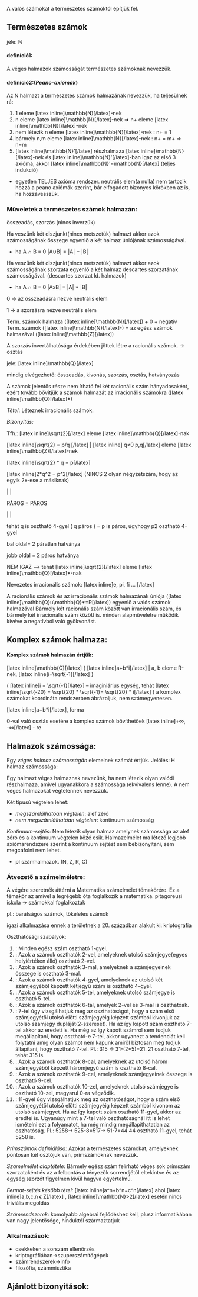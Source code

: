 A valós számokat a természetes számoktól építjük fel.

## Természetes számok

jele: ℕ

#### definíció1:

A véges halmazok számosságát természetes számoknak nevezzük.

#### definíció2:(*Peano-axiómák*)

Az N halmazt a természetes számok halmazának nevezzük, ha teljesülnek rá:
1. 1 eleme [latex inline]\mathbb{N}[/latex]-nek
2. n eleme [latex inline]\mathbb{N}[/latex]-nek => n+ eleme [latex inline]\mathbb{N}[/latex]-nek
3. nem létezik n eleme [latex inline]\mathbb{N}[/latex]-nek : n+ = 1
4. bármely n,m eleme [latex inline]\mathbb{N}[/latex]-nek : n+ = m+ => n=m
5. [latex inline]\mathbb{N}'[/latex] részhalmaza [latex inline]\mathbb{N}[/latex]-nek és [latex inline]\mathbb{N}'[/latex]-ban igaz az első 3 axióma, akkor [latex inline]\mathbb{N}'=\mathbb{N}[/latex]
(teljes indukció)
- egyetlen TELJES axióma rendszer.
neutrális elem(a nulla) nem tartozik hozzá a peano axiómák szerint, bár elfogadott bizonyos körökben az is, ha hozzávesszük.


### Műveletek a természetes számok halmazán:

összeadás, szorzás (nincs inverzük)

Ha veszünk két diszjunkt(nincs metszetük) halmazt akkor azok számosságának összege egyenlő a két halmaz úniójának számosságával.
- ha  A ∩ B = 0   |A∪B| = |A| + |B|

Ha veszünk két diszjunkt(nincs metszetük) halmazt akkor azok számosságának szorzata egyenlő a két halmaz descartes szorzatának számosságával. (descartes szorzat ld. halmazok)
- ha  A ∩ B = 0   |AxB| = |A| * |B|

0 → az összeadásra nézve neutrális elem

1 → a szorzásra nézve neutrális elem

Term. számok halmaza ([latex inline]\mathbb{N}[/latex]) + 0 + negatív Term. számok ([latex inline]\mathbb{N}[/latex]-) = az egész számok halmazával ([latex inline]\mathbb{Z}[/latex])

A szorzás invertálhatósága érdekében jöttek létre a racionális számok. → osztás

jele: [latex inline]\mathbb{Q}[/latex]

mindig elvégezhető: összeadás, kivonás, szorzás, osztás, hatványozás

A számok jelentős része nem írható fel két racionális szám hányadosaként, ezért tovább bővítjük a számok halmazát az irracionális számokra ([latex inline]\mathbb{Q}[/latex]*)

*Tétel*: Léteznek irracionális számok.


*Bizonyítás:*

Tfh.: [latex inline]\sqrt{2}[/latex] eleme [latex inline]\mathbb{Q}[/latex]-nak

[latex inline]\sqrt{2} = p/q [/latex]   |   [latex inline] q≠0   p,q[/latex] eleme [latex inline]\mathbb{Z}[/latex]-nek

[latex inline]\sqrt{2} * q = p[/latex]

[latex inline]2*q^2 = p^2[/latex]  (NINCS 2 olyan négyzetszám, hogy az egyik 2x-ese a másiknak)

  |                 |

PÁROS = PÁROS

  |                 |

tehát q is osztható 4-gyel ( q páros ) = p is páros, úgyhogy p2 osztható 4-gyel

bal oldal= 2 páratlan hatványa

jobb oldal = 2 páros hatványa

NEM IGAZ --> tehát  [latex inline]\sqrt{2}[/latex] eleme [latex inline]\mathbb{Q}[/latex]*-nak

Nevezetes irracionális számok: [latex inline]e, pi, fi … [/latex]

A racionális számok és az irracionális számok halmazának úniója ([latex inline]\mathbb{Q}u\mathbb{Q}*=R[/latex]) egyenlő a valós számok halmazával
Bármely két racionális szám között van irracionális szám, és bármely két irracionális szám között is.
minden alapműveletre működik kivéve a negatívból való gyökvonást.


## Komplex számok halmaza:

#### Komplex számok halmazán értjük:

[latex inline]\mathbb{C}[/latex] { [latex inline]a+b*i[/latex] | a, b eleme R-nek, [latex inline]i=\sqrt{-1}[/latex] }

( [latex inline]i = \sqrt{-1}[/latex] – imaginiárius egység, tehát [latex inline]\sqrt{-20} = \sqrt{20} * \sqrt{-1}= \sqrt{20} * i[/latex] )
a komplex számokat koordináta rendszerben ábrázoljuk, nem számegyenesen.

[latex inline]a+b*i[/latex], forma

0-val való osztás esetére a komplex számok bővíthetőek [latex inline]+∞, -∞[/latex] - re

## Halmazok számossága:

Egy *véges halmaz számosságán* elemeinek számát értjük. Jelölés: H halmaz számossága:

Egy halmazt véges halmaznak nevezünk, ha nem létezik olyan valódi részhalmaza, amivel ugyanakkora a számossága (ekvivalens lenne). A nem véges halmazokat végtelennek nevezzük.

Két típusú végtelen lehet:
 - *megszámlálhatóan végtelen*: alef zéró
 - *nem megszámlálhatóan végtelen*: kontinuum számosság

*Kontinuum-sejtés*: Nem létezik olyan halmaz amelynek számossága az alef zéró és a kontinuum végtelen közé esik. Halmazelmélet ma létező legjobb axiómarendszere szerint a kontinuum sejtést sem bebizonyítani, sem megcáfolni nem lehet.

 - pl számhalmazok. (N, Z, R, C)

### Átvezető a számelméletre:

A végére szeretnék áttérni a Matematika számelmélet témakörére. Ez a témakör az amivel a legrégebb óta foglalkozik a matematika.
pitagoreusi iskola → számokkal foglalkoztak

pl.: barátságos számok, tökéletes számok

igazi alkalmazása ennek a területnek a 20. században alakult ki: kriptográfia

Oszthatósági szabályok:

1. : Minden egész szám osztható 1-gyel.
2. : Azok a számok oszthatók 2-vel, amelyeknek utolsó számjegye(egyes helyiértéken álló) osztható 2-vel.
3. : Azok a számok oszthatók 3-mal, amelyeknek a számjegyeinek összege is osztható 3-mal.
4. : Azok a számok oszthatók 4-gyel, amelyeknek az utolsó két számjegyéből képzett kétjegyű szám is osztható 4-gyel.
5. : Azok a számok oszthatók 5-tel, amelyeknek utolsó számjegye is osztható 5-tel.
6. : Azok a számok oszthatók 6-tal, amelyek 2-vel és 3-mal is oszthatóak.
7. : 7-tel úgy vizsgálhatjuk meg az oszthatóságot, hogy a szám első számjegyétől utolsó előtti számjegyéig képzett számból kivonjuk az utolsó számjegy dupláját(2-szeresét).
Ha az így kapott szám osztható 7-tel akkor az eredeti is. Ha még az így kapott számról sem tudjuk megállapítani, hogy osztható-e 7-tel, akkor ugyanezt a tendenciát kell folytatni amíg olyan számot nem kapunk amiről biztosan meg tudjuk állapítani, hogy osztható 7-tel.
Pl.: 315 -> 31-(2*5)=21. 21 osztható 7-tel, tehát 315 is.
8. : Azok a számok oszthatók 8-cal, amelyeknek az utolsó három számjegyéből képzett háromjegyű szám is osztható 8-cal.
9. : Azok a számok oszthatók 9-cel, amelyeknek számjegyeinek összege is osztható 9-cel.
10. : Azok a számok oszthatók 10-zel, amelyeknek utolsó számjegye is osztható 10-zel, magyarul 0-ra végződik.
11. : 11-gyel úgy vizsgálhatjuk meg az oszthatóságot, hogy a szám első számjegyétől utolsó előtti számjegyéig képzett számból kivonom az utolsó számjegyet. Ha az így kapott szám osztható 11-gyel, akkor az eredtei is. Ugyanúgy mint a 7-tel való oszthatóságnál itt is lehet ismételni ezt a folyamatot, ha még mindig megállapíthatatlan az oszhatóság.
Pl.: 5258-> 525-8=517-> 51-7=44 44 osztható 11-gyel, tehát 5258 is.

*Prímszámok definiálása:* Azokat a természetes számokat, amelyeknek pontosan két osztójuk van, prímszámoknak nevezzük.

*Számelmélet alaptétele:* Bármely egész szám felírható véges sok prímszám szorzataként és az a felbontás a tényezők sorrendjétől eltekintve és az egység szorzót figyelmen kívül hagyva egyértelmű.

*Fermat-sejtés később tétel:* [latex inline]a^n+b^n=c^n[/latex] ahol [latex inline]a,b,c,n ϵ Z[/latex] , [latex inline]\mathbb{N}>2[/latex] esetén nincs triviális megoldás

*Számrendszerek:* komolyabb algebrai fejlődéshez kell, plusz informatikában van nagy jelentősége,
hinduktól származtatjuk

### Alkalmazások:

- csekkeken a sorszám ellenőrzés
- kriptográfiában→szuperszámítógépek
- számrendszerek→info
- filozófia, számmisztika

## Ajánlott bizonyítások:
